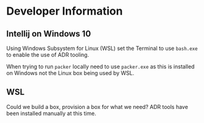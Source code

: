 # Developer Information

## Intellij on Windows 10
Using Windows Subsystem for Linux (WSL) set the Terminal to use `bash.exe` to
 enable the use of ADR tooling.
 
When trying to run `packer` locally need to use `packer.exe` as this is 
installed on Windows not the Linux box being used by WSL.

## WSL
Could we build a box, provision a box for what we need? ADR tools have been 
installed manually at this time.